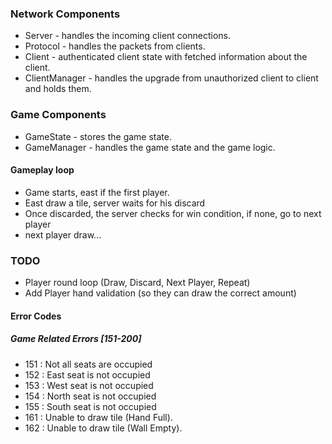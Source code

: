 ### Network Components
- Server - handles the incoming client connections.
- Protocol - handles the packets from clients.
- Client - authenticated client state with fetched information about the client.
- ClientManager - handles the upgrade from unauthorized client to client and holds them.

### Game Components
- GameState - stores the game state.
- GameManager - handles the game state and the game logic.

#### Gameplay loop
- Game starts, east if the first player.
- East draw a tile, server waits for his discard
- Once discarded, the server checks for win condition, if none, go to next player
- next player draw...




### TODO
- Player round loop (Draw, Discard, Next Player, Repeat)
- Add Player hand validation (so they can draw the correct amount) 

#### Error Codes

##### Game Related Errors [151-200]
- 151 : Not all seats are occupied
- 152 : East seat is not occupied
- 153 : West seat is not occupied
- 154 : North seat is not occupied
- 155 : South seat is not occupied
- 161 : Unable to draw tile (Hand Full).
- 162 : Unable to draw tile (Wall Empty).

